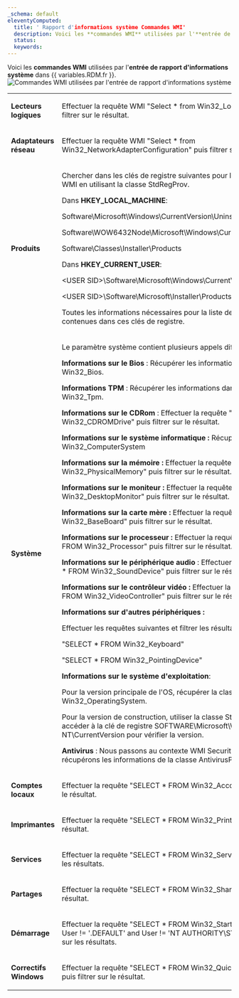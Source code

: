 ```yaml
---
_schema: default
eleventyComputed:
  title: ' Rapport d'informations système Commandes WMI'
  description: Voici les **commandes WMI** utilisées par l'**entrée de rapport d'informations système** dans {{ variables.RDM.fr }}.
  status:
  keywords:
---
```

Voici les **commandes WMI** utilisées par l'**entrée de rapport d'informations système** dans {{ variables.RDM.fr }}. ![Commandes WMI utilisées par l'entrée de rapport d'informations système](https://cdnweb.devolutions.net/docs/RDMW6058_2024_2.png)

<table><tbody><tr><td><p><strong>Lecteurs logiques</strong></p></td><td><p>Effectuer la requête WMI "Select * from Win32_LogicalDisk" puis filtrer sur le résultat.</p></td></tr><tr><td><p><strong>Adaptateurs réseau</strong></p></td><td><p>Effectuer la requête WMI "Select * from Win32_NetworkAdapterConfiguration" puis filtrer sur le résultat.</p></td></tr><tr><td><p><strong>Produits</strong></p></td><td><p>Chercher dans les clés de registre suivantes pour le logiciel installé via WMI en utilisant la classe StdRegProv.</p><p>Dans <strong>HKEY_LOCAL_MACHINE</strong>:</p><p>Software\Microsoft\Windows\CurrentVersion\Uninstall</p><p>Software\WOW6432Node\Microsoft\Windows\CurrentVersion\Uninstall</p><p>Software\Classes\Installer\Products</p><p>Dans <strong>HKEY_CURRENT_USER</strong>:</p><p>&lt;USER SID&gt;\Software\Microsoft\Windows\CurrentVersion</p><p>&lt;USER SID&gt;\Software\Microsoft\Installer\Products</p><p>Toutes les informations nécessaires pour la liste des produits sont contenues dans ces clés de registre.</p></td></tr><tr><td><p><strong>Système</strong></p></td><td><p>Le paramètre système contient plusieurs appels différents via WMI.</p><p><strong>Informations sur le Bios</strong> : Récupérer les informations dans la classe Win32_Bios.</p><p><strong>Informations TPM</strong> : Récupérer les informations dans la classe Win32_Tpm.</p><p><strong>Informations sur le CDRom</strong> : Effectuer la requête "SELECT * FROM Win32_CDROMDrive" puis filtrer sur le résultat.</p><p><strong>Informations sur le système informatique :</strong> Récupérer la classe Win32_ComputerSystem</p><p><strong>Informations sur la mémoire :</strong> Effectuer la requête "SELECT * FROM Win32_PhysicalMemory" puis filtrer sur le résultat.</p><p><strong>Informations sur le moniteur :</strong> Effectuer la requête "SELECT * FROM Win32_DesktopMonitor" puis filtrer sur le résultat.</p><p><strong>Informations sur la carte mère :</strong> Effectuer la requête "SELECT * FROM Win32_BaseBoard" puis filtrer sur le résultat.</p><p><strong>Informations sur le processeur :</strong> Effectuer la requête "SELECT * FROM Win32_Processor" puis filtrer sur le résultat.</p><p><strong>Informations sur le périphérique audio</strong> : Effectuer la requête "SELECT * FROM Win32_SoundDevice" puis filtrer sur le résultat.</p><p><strong>Informations sur le contrôleur vidéo :</strong> Effectuer la requête "SELECT * FROM Win32_VideoController" puis filtrer sur le résultat.</p><p><strong>Informations sur d'autres périphériques :</strong></p><p>Effectuer les requêtes suivantes et filtrer les résultats :</p><p>"SELECT * FROM Win32_Keyboard"</p><p>"SELECT * FROM Win32_PointingDevice"</p><p><strong>Informations sur le système d'exploitation</strong>:</p><p>Pour la version principale de l'OS, récupérer la classe Win32_OperatingSystem.</p><p>Pour la version de construction, utiliser la classe StdRegProv pour accéder à la clé de registre SOFTWARE\Microsoft\Windows NT\CurrentVersion pour vérifier la version.</p><p><strong>Antivirus</strong> : Nous passons au contexte WMI SecurityCenter2, puis récupérons les informations de la classe AntivirusProduct.</p></td></tr><tr><td><p><strong>Comptes locaux</strong></p></td><td><p>Effectuer la requête "SELECT * FROM Win32_Account" puis filtrer sur le résultat.</p></td></tr><tr><td><p><strong>Imprimantes</strong></p></td><td><p>Effectuer la requête "SELECT * FROM Win32_Printer" puis filtrer sur le résultat.</p></td></tr><tr><td><p><strong>Services</strong></p></td><td><p>Effectuer la requête "SELECT * FROM Win32_Service" puis filtrer sur les résultats.</p></td></tr><tr><td><p><strong>Partages</strong></p></td><td><p>Effectuer la requête "SELECT * FROM Win32_Share" puis filtrer sur le résultat.</p></td></tr><tr><td><p><strong>Démarrage</strong></p></td><td><p>Effectuer la requête "SELECT * FROM Win32_StartupCommand where User != '.DEFAULT' and User != 'NT AUTHORITY\SYSTEM'" puis filtrer sur les résultats.</p></td></tr><tr><td><p><strong>Correctifs Windows</strong></p></td><td><p>Effectuer la requête "SELECT * FROM Win32_QuickFixEngineering" puis filtrer sur le résultat.</p></td></tr></tbody></table>

&nbsp;